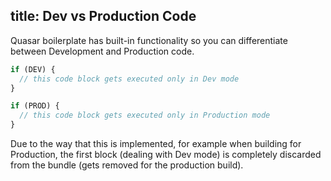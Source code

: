 title: Dev vs Production Code
---

Quasar boilerplate has built-in functionality so you can differentiate between Development and Production code.

``` js
if (DEV) {
  // this code block gets executed only in Dev mode
}

if (PROD) {
  // this code block gets executed only in Production mode
}
```

Due to the way that this is implemented, for example when building for Production, the first block (dealing with Dev mode) is completely discarded from the bundle (gets removed for the production build).

